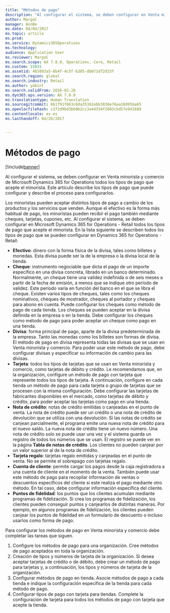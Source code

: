 ```yaml
---
title: "Métodos de pago"
description: "Al configurar el sistema, se deben configurar en Venta minorista y comercio de Microsoft Dynamics 365 for Operations todos los tipos de pago que acepte el minorista. Este artículo describe los tipos de pago que puede configurar y describe el proceso para configurarlos."
author: MargoC
manager: AnnBe
ms.date: 04/04/2017
ms.topic: article
ms.prod: 
ms.service: Dynamics365Operations
ms.technology: 
audience: Application User
ms.reviewer: MargoC
ms.search.scope: AX 7.0.0, Operations, Core, Retail
ms.custom: 15831
ms.assetid: 465893a5-6b4f-4c5f-b305-db071df2d33f
ms.search.region: global
ms.search.industry: Retail
ms.author: yabinl
ms.search.validFrom: 2016-02-28
ms.dyn365.ops.version: AX 7.0.0
ms.translationtype: Human Translation
ms.sourcegitcommit: 6b1f91f863c8da35362ebb3036e76aa10d95ba65
ms.openlocfilehash: c372d9bd3bb8b2cc3a4d334f2603cbd57e941689
ms.contentlocale: es-es
ms.lasthandoff: 04/26/2017


---
```


# <a name="payment-methods"></a>Métodos de pago

[!include[banner](includes/banner.md)]


Al configurar el sistema, se deben configurar en Venta minorista y comercio de Microsoft Dynamics 365 for Operations todos los tipos de pago que acepte el minorista. Este artículo describe los tipos de pago que puede configurar y describe el proceso para configurarlos.

Los minoristas pueden aceptar distintos tipos de pago a cambio de los productos y los servicios que venden. Aunque el efectivo es la forma más habitual de pago, los minoristas pueden recibir el pago también mediante cheques, tarjetas, cupones, etc. Al configurar el sistema, se deben configurar en Microsoft Dynamics 365 for Operations - Retail todos los tipos de pago que acepte el minorista. En la lista siguiente se describen todos los tipos de pago que se pueden configurar en Dynamics 365 for Operations - Retail:

-   **Efectivo**: dinero con la forma física de la divisa, tales como billetes y monedas. Esta divisa puede ser la de la empresa o la divisa local de la tienda.
-   **Cheque**: instrumento negociable que dicta el pago de un importe específico en una divisa concreta, librado en un banco determinado. Normalmente, un cheque tiene una validez indefinida o de seis meses a partir de la fecha de emisión, a menos que se indique otro período de validez. Este período varía en función del banco en el que se libra el cheque. Existen varios tipos de cheques, tales como los cheques nominativos, cheques de mostrador, cheques al portador y cheques para abono en cuenta. Puede configurar los cheques como método de pago de cada tienda. Los cheques se pueden aceptar en la divisa definida en la empresa o en la tienda. Debe configurar los cheques como método de pago para poder aceptar un cheque como pago en una tienda.
-   **Divisa**: forma principal de pago, aparte de la divisa predeterminada de la empresa. Tanto las monedas como los billetes son formas de divisa. El método de pago en divisa representa todas las divisas que se usan en Venta minorista y comercio. Para poder usar este método de pago, debe configurar divisas y especificar su información de cambio para las divisas.
-   **Tarjeta**: todos los tipos de tarjetas que se usan en Venta minorista y comercio, como tarjetas de débito y crédito. Le recomendamos que, en la organización, configure un método de pago con tarjeta que represente todos los tipos de tarjeta. A continuación, configure en cada tienda un método de pago para cada tarjeta o grupo de tarjetas que se procesen con la misma configuración. Debe configurar las tarjetas de fabricantes disponibles en el mercado, como tarjetas de débito y crédito, para poder aceptar las tarjetas como pago en una tienda.
-   **Nota de crédito**: notas de crédito emitidas o canjeadas en el punto de venta. La nota de crédito puede ser un crédito o una nota de crédito de devolución que se utiliza con una devolución. Si las notas de crédito se canjean parcialmente, el programa emite una nueva nota de crédito para el nuevo saldo. La nueva nota de crédito tiene un nuevo número. Una nota de crédito solo se puede usar una vez y el sistema guarda un registro de todos los números que se usan. El registro se puede ver en la página **Tabla de notas de crédito**. Los clientes no pueden canjear por un valor superior al de la nota de crédito.
-   **Tarjeta regalo**: tarjetas regalo emitidas y canjeadas en el punto de venta. No se permite el sobrepago con tarjetas regalo.
-   **Cuenta de cliente**: permite cargar los pagos desde la caja registradora a una cuenta de cliente en el momento de la venta. También puede usar este método de pago para recopilar información de ventas o descuentos específicos del cliente si este realiza el pago mediante otro método. En tal caso, debe configurar información específica del cliente.
-   **Puntos de fidelidad**: los puntos que los clientes acumulan mediante programas de fidelización. Si crea los programas de fidelización, los clientes pueden conseguir puntos y canjearlos de distintas maneras. Por ejemplo, en algunos programas de fidelización, los clientes pueden canjear los puntos de fidelidad en un formulario de descuento o incluso usarlos como forma de pago.

Para configurar los métodos de pago en Venta minorista y comercio debe completar las tareas que siguen.

1.  Configure los métodos de pago para una organización. Cree métodos de pago aceptados en toda la organización.
2.  Creación de tipos y números de tarjeta de la organización. Si desea aceptar tarjetas de crédito o de débito, debe crear un método de pago para tarjetas y, a continuación, los tipos y números de tarjeta de la organización.
3.  Configurar métodos de pago en tienda. Asocie métodos de pago a cada tienda e indique la configuración específica de la tienda para cada método de pago.
4.  Configurar tipos de pago con tarjeta para tiendas. Complete la configuración de tarjeta para todos los métodos de pago con tarjeta que acepte la tienda.





